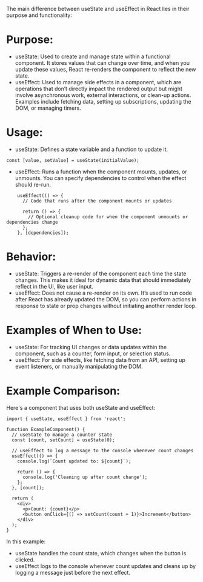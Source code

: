 The main difference between useState and useEffect in React lies in their purpose and functionality:

# Purpose:
+ useState: Used to create and manage state within a functional component. It stores values that can change over time, and when you update these values, React re-renders the component to reflect the new state.
+ useEffect: Used to manage side effects in a component, which are operations that don’t directly impact the rendered output but might involve asynchronous work, external interactions, or clean-up actions. Examples include fetching data, setting up subscriptions, updating the DOM, or managing timers.

# Usage:
+ useState: Defines a state variable and a function to update it.
```
const [value, setValue] = useState(initialValue);
```

+ useEffect: Runs a function when the component mounts, updates, or unmounts. You can specify dependencies to control when the effect should re-run.
```
    useEffect(() => {
      // Code that runs after the component mounts or updates
     
      return () => {
        // Optional cleanup code for when the component unmounts or dependencies change
      };
    }, [dependencies]);
```

# Behavior:
+ useState: Triggers a re-render of the component each time the state changes. This makes it ideal for dynamic data that should immediately reflect in the UI, like user input.
+ useEffect: Does not cause a re-render on its own. It’s used to run code after React has already updated the DOM, so you can perform actions in response to state or prop changes without initiating another render loop.

# Examples of When to Use:
+ useState: For tracking UI changes or data updates within the component, such as a counter, form input, or selection status.
+ useEffect: For side effects, like fetching data from an API, setting up event listeners, or manually manipulating the DOM.

# Example Comparison:
Here's a component that uses both useState and useEffect:
```
import { useState, useEffect } from 'react';

function ExampleComponent() {
  // useState to manage a counter state
  const [count, setCount] = useState(0);

  // useEffect to log a message to the console whenever count changes
  useEffect(() => {
    console.log(`Count updated to: ${count}`);

    return () => {
      console.log('Cleaning up after count change');
    };
  }, [count]);

  return (
    <div>
      <p>Count: {count}</p>
      <button onClick={() => setCount(count + 1)}>Increment</button>
    </div>
  );
}
```

In this example:
+ useState handles the count state, which changes when the button is clicked.
+ useEffect logs to the console whenever count updates and cleans up by logging a message just before the next effect.
